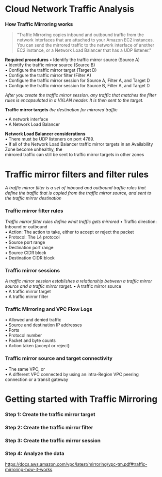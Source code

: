 # Cloud Network Traffic Analysis
### How Traffic Mirroring works

> "Traffic Mirroring copies inbound and outbound traffic from the network interfaces that are attached to
your Amazon EC2 instances. You can send the mirrored traffic to the network interface of another EC2
instance, or a Network Load Balancer that has a UDP listener."

**Required procedures** 
• Identify the traffic mirror source (Source A)  
• Identify the traffic mirror source (Source B)  
• Configure the traffic mirror target (Target D)  
• Configure the traffic mirror filter (Filter A)  
• Configure the traffic mirror session for Source A, Filter A, and Target D  
• Configure the traffic mirror session for Source B, Filter A, and Target D  

_After you create the traffic mirror session, any traffic that matches the filter rules is encapsulated in a
VXLAN header. It is then sent to the target._    

**Traffic mirror targets**
_the destination for mirrored traffic_

• A network interface  
• A Network Load Balancer  

**Network Load Balancer considerations**    
• There must be UDP listeners on port 4789.  
• If all of the Network Load Balancer traffic mirror targets in an Availability Zone become unhealthy, the  
mirrored traffic can still be sent to traffic mirror targets in other zones

# Traffic mirror filters and filter rules
_A traffic mirror filter is a set of inbound and outbound traffic rules that define the traffic that is copied
from the traffic mirror source, and sent to the traffic mirror destination_

### Traffic mirror filter rules
_Traffic mirror filter rules define what traffic gets mirrored_
• Traffic direction: Inbound or outbound  
• Action: The action to take, either to accept or reject the packet  
• Protocol: The L4 protocol  
• Source port range  
• Destination port range  
• Source CIDR block  
• Destination CIDR block  

### Traffic mirror sessions
_A traffic mirror session establishes a relationship between a traffic mirror source and a traffic mirror
target._
• A traffic mirror source  
• A traffic mirror target  
• A traffic mirror filter

### Traffic Mirroring and VPC Flow Logs
• Allowed and denied traffic  
• Source and destination IP addresses  
• Ports  
• Protocol number  
• Packet and byte counts  
• Action taken (accept or reject)  

### Traffic mirror source and target connectivity
• The same VPC, or    
• A different VPC connected by using an intra-Region VPC peering connection or a transit gateway  

# Getting started with Traffic Mirroring

### Step 1: Create the traffic mirror target  
### Step 2: Create the traffic mirror filter  
### Step 3: Create the traffic mirror session  
### Step 4: Analyze the data  

https://docs.aws.amazon.com/vpc/latest/mirroring/vpc-tm.pdf#traffic-mirroring-how-it-works
